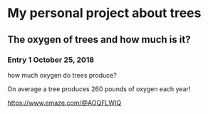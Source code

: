 # My personal project about trees #

## The oxygen of trees and how much is it? ##

### Entry 1 October 25, 2018 ###

how much oxygen do trees produce? 

On average a tree produces 260 pounds of oxygen each year!

https://www.emaze.com/@AOQFLWIQ
